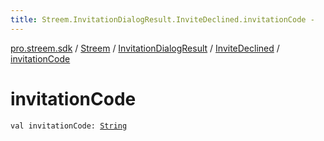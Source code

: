 ```yaml
---
title: Streem.InvitationDialogResult.InviteDeclined.invitationCode - 
---
```


[pro.streem.sdk](../../../index.html) / [Streem](../../index.html) / [InvitationDialogResult](../index.html) / [InviteDeclined](index.html) / [invitationCode](./invitation-code.html)

# invitationCode

`val invitationCode: `[`String`](https://kotlinlang.org/api/latest/jvm/stdlib/kotlin/-string/index.html)